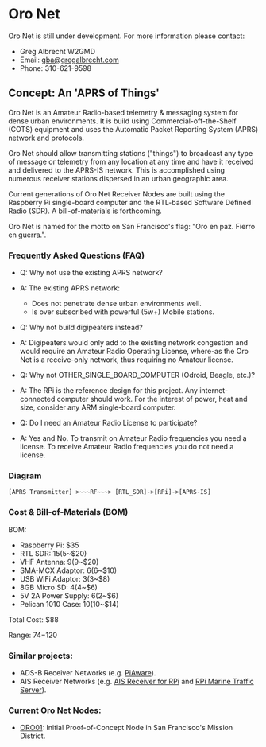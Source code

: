 # Oro Net

Oro Net is still under development. For more information please contact:

- Greg Albrecht W2GMD
- Email: <a href="mailto:gba@gregalbrecht.com">gba@gregalbrecht.com</a>
- Phone: 310-621-9598


## Concept: An 'APRS of Things'

Oro Net is an Amateur Radio-based telemetry & messaging system for dense urban environments. It is build using Commercial-off-the-Shelf (COTS) equipment and uses the Automatic Packet Reporting System (APRS) network and protocols.

Oro Net should allow transmitting stations ("things") to broadcast any type of message or telemetry from any location at any time and have it received and delivered to the APRS-IS network. This is accomplished using numerous receiver stations dispersed in an urban geographic area.

Current generations of Oro Net Receiver Nodes are built using the Raspberry Pi single-board computer and the RTL-based Software Defined Radio (SDR). A bill-of-materials is forthcoming.

Oro Net is named for the motto on San Francisco's flag: "Oro en paz. Fierro en guerra.".


### Frequently Asked Questions (FAQ)

- Q: Why not use the existing APRS network?
- A: The existing APRS network:
  * Does not penetrate dense urban environments well.
  * Is over subscribed with powerful (5w+) Mobile stations.


- Q: Why not build digipeaters instead?
- A: Digipeaters would only add to the existing network congestion and would require an Amateur Radio Operating License, where-as the Oro Net is a receive-only network, thus requiring no Amateur license.


- Q: Why not OTHER_SINGLE_BOARD_COMPUTER (Odroid, Beagle, etc.)?
- A: The RPi is the reference design for this project. Any internet-connected computer should work. For the interest of power, heat and size, consider any ARM single-board computer.


- Q: Do I need an Amateur Radio License to participate?
- A: Yes and No. To transmit on Amateur Radio frequencies you need a license. To receive Amateur Radio frequencies you do not need a license.


### Diagram

```
[APRS Transmitter] >~~~RF~~~> [RTL_SDR]->[RPi]->[APRS-IS]
```


### Cost & Bill-of-Materials (BOM)

BOM:
- Raspberry Pi: $35
- RTL SDR: $15 ($5~$20)
- VHF Antenna: $9 ($9~$20)
- SMA-MCX Adaptor: $6 ($6~$10)
- USB WiFi Adaptor: $3 ($3~$8)
- 8GB Micro SD: $4 ($4~$6)
- 5V 2A Power Supply: $6 ($2~$6)
- Pelican 1010 Case: $10 ($10~$14)

Total Cost: $88

Range: $74-$120


### Similar projects:

* ADS-B Receiver Networks (e.g. <a href="http://flightaware.com/adsb/piaware/build">PiAware</a>).
* AIS Receiver Networks (e.g. <a href="http://www.satsignal.eu/raspberry-pi/AIS-receiver.html">AIS Receiver for RPi</a> and <a href="http://www.stripydog.com/kplex/examples/marinetraffic.html">RPi Marine Traffic Server</a>).


### Current Oro Net Nodes:

- <a href="http://aprs.fi/info/a/ORO01">ORO01</a>: Initial Proof-of-Concept Node in San Francisco's Mission District.
